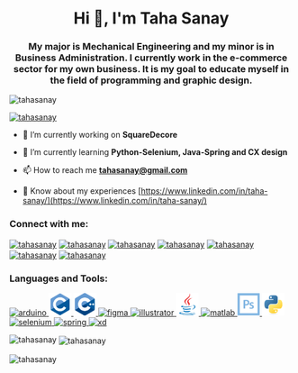 <h1 align="center">Hi 👋, I'm Taha Sanay</h1>
<h3 align="center">My major is Mechanical Engineering and my minor is in Business Administration. I currently work in the e-commerce sector for my own business. It is my goal to educate myself in the field of programming and graphic design.</h3>

<p align="left"> <img src="https://komarev.com/ghpvc/?username=tahasanay&label=Profile%20views&color=0e75b6&style=flat" alt="tahasanay" /> </p>

<p align="left"> <a href="https://github.com/ryo-ma/github-profile-trophy"><img src="https://github-profile-trophy.vercel.app/?username=tahasanay" alt="tahasanay" /></a> </p>

- 🔭 I’m currently working on **SquareDecore**

- 🌱 I’m currently learning **Python-Selenium, Java-Spring and CX design**

- 📫 How to reach me **tahasanay@gmail.com**

- 📄 Know about my experiences [https://www.linkedin.com/in/taha-sanay/](https://www.linkedin.com/in/taha-sanay/)

<h3 align="left">Connect with me:</h3>
<p align="left">
<a href="https://linkedin.com/in/tahasanay" target="blank"><img align="center" src="https://raw.githubusercontent.com/rahuldkjain/github-profile-readme-generator/master/src/images/icons/Social/linked-in-alt.svg" alt="tahasanay" height="30" width="40" /></a>
<a href="https://stackoverflow.com/users/tahasanay" target="blank"><img align="center" src="https://raw.githubusercontent.com/rahuldkjain/github-profile-readme-generator/master/src/images/icons/Social/stack-overflow.svg" alt="tahasanay" height="30" width="40" /></a>
<a href="https://instagram.com/tahasanay" target="blank"><img align="center" src="https://raw.githubusercontent.com/rahuldkjain/github-profile-readme-generator/master/src/images/icons/Social/instagram.svg" alt="tahasanay" height="30" width="40" /></a>
<a href="https://dribbble.com/tahasanay" target="blank"><img align="center" src="https://raw.githubusercontent.com/rahuldkjain/github-profile-readme-generator/master/src/images/icons/Social/dribbble.svg" alt="tahasanay" height="30" width="40" /></a>
<a href="https://www.behance.net/tahasanay" target="blank"><img align="center" src="https://raw.githubusercontent.com/rahuldkjain/github-profile-readme-generator/master/src/images/icons/Social/behance.svg" alt="tahasanay" height="30" width="40" /></a>
<a href="https://www.youtube.com/c/tahasanay" target="blank"><img align="center" src="https://raw.githubusercontent.com/rahuldkjain/github-profile-readme-generator/master/src/images/icons/Social/youtube.svg" alt="tahasanay" height="30" width="40" /></a>
<a href="https://www.hackerrank.com/tahasanay" target="blank"><img align="center" src="https://raw.githubusercontent.com/rahuldkjain/github-profile-readme-generator/master/src/images/icons/Social/hackerrank.svg" alt="tahasanay" height="30" width="40" /></a>
</p>

<h3 align="left">Languages and Tools:</h3>
<p align="left"> <a href="https://www.arduino.cc/" target="_blank" rel="noreferrer"> <img src="https://cdn.worldvectorlogo.com/logos/arduino-1.svg" alt="arduino" width="40" height="40"/> </a> <a href="https://www.cprogramming.com/" target="_blank" rel="noreferrer"> <img src="https://raw.githubusercontent.com/devicons/devicon/master/icons/c/c-original.svg" alt="c" width="40" height="40"/> </a> <a href="https://www.w3schools.com/cpp/" target="_blank" rel="noreferrer"> <img src="https://raw.githubusercontent.com/devicons/devicon/master/icons/cplusplus/cplusplus-original.svg" alt="cplusplus" width="40" height="40"/> </a> <a href="https://www.figma.com/" target="_blank" rel="noreferrer"> <img src="https://www.vectorlogo.zone/logos/figma/figma-icon.svg" alt="figma" width="40" height="40"/> </a> <a href="https://www.adobe.com/in/products/illustrator.html" target="_blank" rel="noreferrer"> <img src="https://www.vectorlogo.zone/logos/adobe_illustrator/adobe_illustrator-icon.svg" alt="illustrator" width="40" height="40"/> </a> <a href="https://www.java.com" target="_blank" rel="noreferrer"> <img src="https://raw.githubusercontent.com/devicons/devicon/master/icons/java/java-original.svg" alt="java" width="40" height="40"/> </a> <a href="https://www.mathworks.com/" target="_blank" rel="noreferrer"> <img src="https://upload.wikimedia.org/wikipedia/commons/2/21/Matlab_Logo.png" alt="matlab" width="40" height="40"/> </a> <a href="https://www.photoshop.com/en" target="_blank" rel="noreferrer"> <img src="https://raw.githubusercontent.com/devicons/devicon/master/icons/photoshop/photoshop-line.svg" alt="photoshop" width="40" height="40"/> </a> <a href="https://www.python.org" target="_blank" rel="noreferrer"> <img src="https://raw.githubusercontent.com/devicons/devicon/master/icons/python/python-original.svg" alt="python" width="40" height="40"/> </a> <a href="https://www.selenium.dev" target="_blank" rel="noreferrer"> <img src="https://raw.githubusercontent.com/detain/svg-logos/780f25886640cef088af994181646db2f6b1a3f8/svg/selenium-logo.svg" alt="selenium" width="40" height="40"/> </a> <a href="https://spring.io/" target="_blank" rel="noreferrer"> <img src="https://www.vectorlogo.zone/logos/springio/springio-icon.svg" alt="spring" width="40" height="40"/> </a> <a href="https://www.adobe.com/products/xd.html" target="_blank" rel="noreferrer"> <img src="https://cdn.worldvectorlogo.com/logos/adobe-xd.svg" alt="xd" width="40" height="40"/> </a> </p>

<p><img align="left" src="https://github-readme-stats.vercel.app/api/top-langs?username=tahasanay&show_icons=true&locale=en&layout=compact" alt="tahasanay" /></p>

<p>&nbsp;<img align="center" src="https://github-readme-stats.vercel.app/api?username=tahasanay&show_icons=true&locale=en" alt="tahasanay" /></p>

<p><img align="center" src="https://github-readme-streak-stats.herokuapp.com/?user=tahasanay&" alt="tahasanay" /></p>
